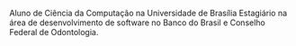 Aluno de Ciência da Computação na Universidade de Brasília
Estagiário na área de desenvolvimento de software no Banco do Brasil e Conselho Federal de Odontologia.
